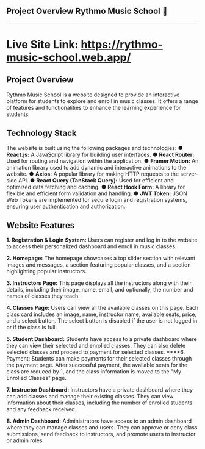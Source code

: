 
## **Project Overview** **Rythmo Music School** :school:
<hr/>

# **Live Site Link: https://rythmo-music-school.web.app/** 

## **Project Overview**
Rythmo Music School is a website designed to provide an interactive platform for students to explore and enroll in music classes. It offers a range of features and functionalities to enhance the learning experience for students.

## **Technology Stack**
The website is built using the following packages and technologies:
●	**React.js:** A JavaScript library for building user interfaces.
●	**React Router:** Used for routing and navigation within the application.
●	**Framer Motion:** An animation library used to add dynamic and interactive animations to the website.
●	**Axios:** A popular library for making HTTP requests to the server-side API.
●	**React Query (TanStack Query):** Used for efficient and optimized data fetching and caching.
●	**React Hook Form:** A library for flexible and efficient form validation and handling.
●	**JWT Token:** JSON Web Tokens are implemented for secure login and registration systems, ensuring user authentication and authorization.

## **Website Features**
**1.    Registration & Login System:** Users can register and log in to the website to access their personalized dashboard and enroll in music classes.

**2.	Homepage:** The homepage showcases a top slider section with relevant images and messages, a section featuring popular classes, and a section highlighting popular instructors.

**3.	Instructors Page:** This page displays all the instructors along with their details, including their image, name, email, and optionally, the number and names of classes they teach.

**4.	Classes Page:** Users can view all the available classes on this page. Each class card includes an image, name, instructor name, available seats, price, and a select button. The select button is disabled if the user is not logged in or if the class is full.

**5.	Student Dashboard:** Students have access to a private dashboard where they can view their selected and enrolled classes. They can also delete selected classes and proceed to payment for selected classes.
****6.	Payment: Students can make payments for their selected classes through the payment page. After successful payment, the available seats for the class are reduced by 1, and the class information is moved to the "My Enrolled Classes" page.

**7.	Instructor Dashboard:** Instructors have a private dashboard where they can add classes and manage their existing classes. They can view information about their classes, including the number of enrolled students and any feedback received.

**8.	Admin Dashboard:** Administrators have access to an admin dashboard where they can manage classes and users. They can approve or deny class submissions, send feedback to instructors, and promote users to instructor or admin roles.
